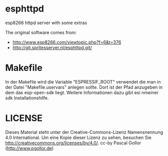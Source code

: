 esphttpd
========
esp8266 httpd server with some extras

The original software comes from:
- http://www.esp8266.com/viewtopic.php?f=6&t=376
- http://git.spritesserver.nl/esphttpd.git/


Makefile
========
In der Makefile wird die Variable "ESPRESSIF_ROOT" verwendet die man in der Datei "Makefile.uservars" anlegen sollte. Dort ist der Pfad anzugeben in dem das esp-open-sdk liegt.
Weitere Informationen dazu gibt esi nmeiner sdk Installationshilfe.


LICENSE
=======

Dieses Material steht unter der Creative-Commons-Lizenz Namensnennung 4.0 International. Um eine Kopie dieser Lizenz zu sehen, besuchen Sie http://creativecommons.org/licenses/by/4.0/.
cc-by Pascal Gollor (http://www.pgollor.de)
